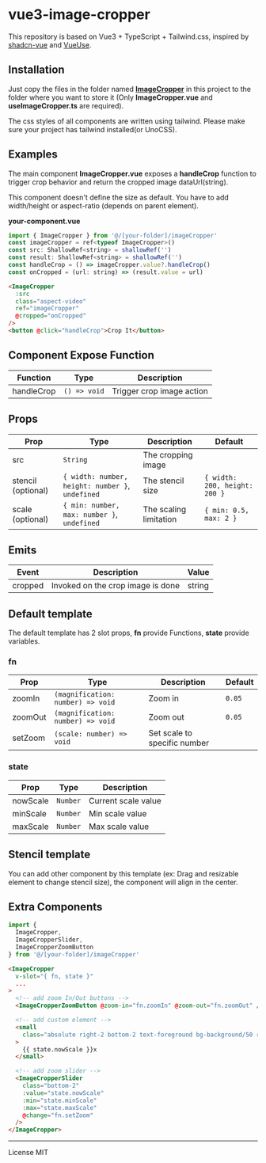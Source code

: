 # vue3-image-cropper

This repository is based on Vue3 + TypeScript + Tailwind.css, inspired by [shadcn-vue](https://www.shadcn-vue.com/) and [VueUse](https://vueuse.org/).

## Installation

Just copy the files in the folder named [**ImageCropper**](https://github.com/stark920/vue3-image-cropper/tree/main/src/components/imageCropper) in this project to the folder where you want to store it (Only **ImageCropper.vue** and **useImageCropper.ts** are required).

The css styles of all components are written using tailwind. Please make sure your project has tailwind installed(or UnoCSS).

## Examples

The main component **ImageCropper.vue** exposes a **handleCrop** function to trigger crop behavior and return the cropped image dataUrl(string).

This component doesn't define the size as default. You have to add width/height or aspect-ratio (depends on parent element).

**your-component.vue**

```js
import { ImageCropper } from '@/[your-folder]/imageCropper'
const imageCropper = ref<typeof ImageCropper>()
const src: ShallowRef<string> = shallowRef('')
const result: ShallowRef<string> = shallowRef('')
const handleCrop = () => imageCropper.value?.handleCrop()
const onCropped = (url: string) => (result.value = url)
```

```html
<ImageCropper
  :src
  class="aspect-video"
  ref="imageCropper"
  @cropped="onCropped"
/>
<button @click="handleCrop">Crop It</button>
```

## Component Expose Function

| Function     | Type          | Description                        
| ------------ | ------------- | ---------------------------------- 
| handleCrop   | `() => void`    | Trigger crop image action

## Props

| Prop                | Type                                              | Description             | Default
| ------------------- | ------------------------------------------------- | ----------------------- | ----------------------------
| src                 | `String`                                          | The cropping image      |
| stencil (optional)  | `{ width: number, height: number }`, `undefined`  | The stencil size        | `{ width: 200, height: 200 }`
| scale (optional)    | `{ min: number, max: number }`, `undefined`       | The scaling limitation  | `{ min: 0.5, max: 2 }`

## Emits

| Event     | Description                               | Value
| --------- | ----------------------------------------- | --------
| cropped   | Invoked on the crop image is done         | string

## Default template

The default template has 2 slot props, **fn** provide Functions, **state** provide variables.

### fn
| Prop      | Type                               | Description                   | Default
| --------- | ---------------------------------- | ----------------------------- | ----------------------------
| zoomIn    | `(magnification: number) => void`  | Zoom in                       | `0.05`
| zoomOut   | `(magnification: number) => void`  | Zoom out                      | `0.05`
| setZoom   | `(scale: number) => void`          | Set scale to specific number  | 

### state
| Prop      | Type      | Description                    
| --------- | --------- | -------------------------------
| nowScale  | `Number`  | Current scale value             
| minScale  | `Number`  | Min scale value    
| maxScale  | `Number`  | Max scale value

## Stencil template

You can add other component by this template (ex: Drag and resizable element to change stencil size), the component will align in the center.

## Extra Components

```js
import {
  ImageCropper,
  ImageCropperSlider,
  ImageCropperZoomButton
} from '@/[your-folder]/imageCropper'
```

```html
<ImageCropper
  v-slot="{ fn, state }"
  ...
>
  <!-- add zoom In/Out buttons -->
  <ImageCropperZoomButton @zoom-in="fn.zoomIn" @zoom-out="fn.zoomOut" />

  <!-- add custom element -->
  <small
    class="absolute right-2 bottom-2 text-foreground bg-background/50 rounded-md px-1"
  >
    {{ state.nowScale }}x
  </small>

  <!-- add zoom slider -->
  <ImageCropperSlider
    class="bottom-2"
    :value="state.nowScale"
    :min="state.minScale"
    :max="state.maxScale"
    @change="fn.setZoom"
  />
</ImageCropper>
```

---

License MIT